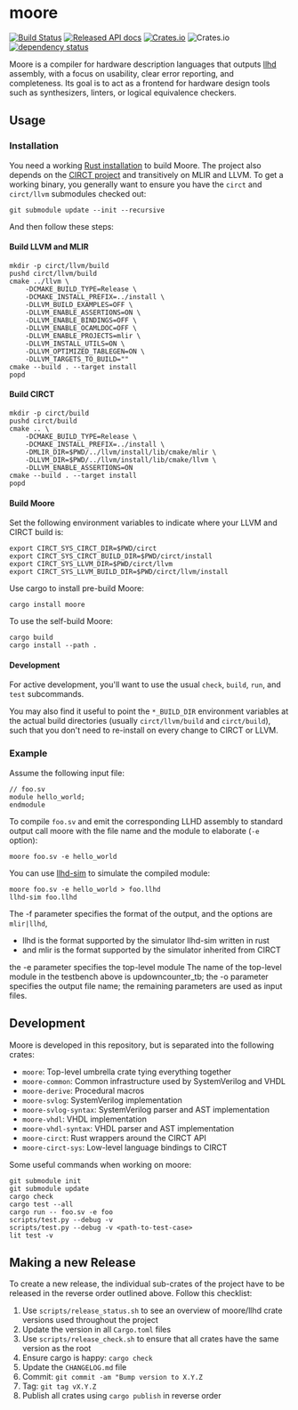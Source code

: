 # moore

[![Build Status](https://travis-ci.org/fabianschuiki/moore.svg?branch=master)](https://travis-ci.org/fabianschuiki/moore)
[![Released API docs](https://docs.rs/moore/badge.svg)](https://docs.rs/moore)
[![Crates.io](https://img.shields.io/crates/v/moore.svg)](https://crates.io/crates/moore)
![Crates.io](https://img.shields.io/crates/l/moore)
[![dependency status](https://deps.rs/repo/github/fabianschuiki/moore/status.svg)](https://deps.rs/repo/github/fabianschuiki/moore)

Moore is a compiler for hardware description languages that outputs [llhd] assembly, with a focus on usability, clear error reporting, and completeness. Its goal is to act as a frontend for hardware design tools such as synthesizers, linters, or logical equivalence checkers.

## Usage

### Installation

You need a working [Rust installation](https://rustup.rs/) to build Moore. The project also depends on the [CIRCT project](https://github.com/llvm/circt) and transitively on MLIR and LLVM. To get a working binary, you generally want to ensure you have the `circt` and `circt/llvm` submodules checked out:

    git submodule update --init --recursive

And then follow these steps:

#### Build LLVM and MLIR

    mkdir -p circt/llvm/build
    pushd circt/llvm/build
    cmake ../llvm \
        -DCMAKE_BUILD_TYPE=Release \
        -DCMAKE_INSTALL_PREFIX=../install \
        -DLLVM_BUILD_EXAMPLES=OFF \
        -DLLVM_ENABLE_ASSERTIONS=ON \
        -DLLVM_ENABLE_BINDINGS=OFF \
        -DLLVM_ENABLE_OCAMLDOC=OFF \
        -DLLVM_ENABLE_PROJECTS=mlir \
        -DLLVM_INSTALL_UTILS=ON \
        -DLLVM_OPTIMIZED_TABLEGEN=ON \
        -DLLVM_TARGETS_TO_BUILD=""
    cmake --build . --target install
    popd

#### Build CIRCT

    mkdir -p circt/build
    pushd circt/build
    cmake .. \
        -DCMAKE_BUILD_TYPE=Release \
        -DCMAKE_INSTALL_PREFIX=../install \
        -DMLIR_DIR=$PWD/../llvm/install/lib/cmake/mlir \
        -DLLVM_DIR=$PWD/../llvm/install/lib/cmake/llvm \
        -DLLVM_ENABLE_ASSERTIONS=ON
    cmake --build . --target install
    popd

#### Build Moore

Set the following environment variables to indicate where your LLVM and CIRCT build is:

    export CIRCT_SYS_CIRCT_DIR=$PWD/circt
    export CIRCT_SYS_CIRCT_BUILD_DIR=$PWD/circt/install
    export CIRCT_SYS_LLVM_DIR=$PWD/circt/llvm
    export CIRCT_SYS_LLVM_BUILD_DIR=$PWD/circt/llvm/install

Use cargo to install pre-build Moore:

    cargo install moore
    
To use the self-build Moore:

    cargo build
    cargo install --path .

#### Development

For active development, you'll want to use the usual `check`, `build`, `run`, and `test` subcommands.

You may also find it useful to point the `*_BUILD_DIR` environment variables at the actual build directories (usually `circt/llvm/build` and `circt/build`), such that you don't need to re-install on every change to CIRCT or LLVM.

### Example

Assume the following input file:

    // foo.sv
    module hello_world;
    endmodule

To compile `foo.sv` and emit the corresponding LLHD assembly to standard output call moore with the file name and the module to elaborate (`-e` option):

    moore foo.sv -e hello_world

You can use [llhd-sim] to simulate the compiled module:

    moore foo.sv -e hello_world > foo.llhd
    llhd-sim foo.llhd

The -f parameter specifies the format of the output, and the options are `mlir|llhd`, 
- llhd is the format supported by the simulator llhd-sim written in rust 
- and mlir is the format supported by the simulator inherited from CIRCT

the -e parameter specifies the top-level module The name of the top-level module in the testbench above is updowncounter_tb; 
the -o parameter specifies the output file name; 
the remaining parameters are used as input files.

## Development

Moore is developed in this repository, but is separated into the following crates:

- `moore`: Top-level umbrella crate tying everything together
- `moore-common`: Common infrastructure used by SystemVerilog and VHDL
- `moore-derive`: Procedural macros
- `moore-svlog`: SystemVerilog implementation
- `moore-svlog-syntax`: SystemVerilog parser and AST implementation
- `moore-vhdl`: VHDL implementation
- `moore-vhdl-syntax`: VHDL parser and AST implementation
- `moore-circt`: Rust wrappers around the CIRCT API
- `moore-circt-sys`: Low-level language bindings to CIRCT

Some useful commands when working on moore:

    git submodule init
    git submodule update
    cargo check
    cargo test --all
    cargo run -- foo.sv -e foo
    scripts/test.py --debug -v
    scripts/test.py --debug -v <path-to-test-case>
    lit test -v

## Making a new Release

To create a new release, the individual sub-crates of the project have to be released in the reverse order outlined above. Follow this checklist:

1. Use `scripts/release_status.sh` to see an overview of moore/llhd crate versions used throughout the project
2. Update the version in all `Cargo.toml` files
3. Use `scripts/release_check.sh` to ensure that all crates have the same version as the root
5. Ensure cargo is happy: `cargo check`
4. Update the `CHANGELOG.md` file
5. Commit: `git commit -am "Bump version to X.Y.Z`
6. Tag: `git tag vX.Y.Z`
7. Publish all crates using `cargo publish` in reverse order


[llhd]: https://github.com/fabianschuiki/llhd
[llhd-sim]: https://github.com/fabianschuiki/llhd-sim

